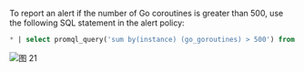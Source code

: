 To report an alert if the number of Go coroutines is greater than 500, use the following SQL statement in the alert policy:
```SQL
* | select promql_query('sum by(instance) (go_goroutines) > 500') from metrics limit 1000
```
![图 21](/img/src/metrics/index/b9f3731e907e66e884904a11be7e3d1bde4ffbfb4410cbb2182656596663aca4.png)  

